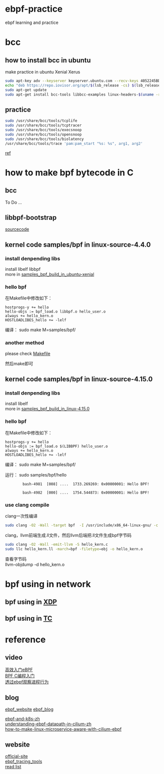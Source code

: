 # ebpf-practice
ebpf learning and practice

# bcc
## how to install bcc in ubuntu

make practice in ubuntu Xenial Xerus
```bash
sudo apt-key adv --keyserver keyserver.ubuntu.com --recv-keys 4052245BD4284CDD
echo "deb https://repo.iovisor.org/apt/$(lsb_release -cs) $(lsb_release -cs) main" | sudo tee /etc/apt/sources.list.d/iovisor.list
sudo apt-get update
sudo apt-get install bcc-tools libbcc-examples linux-headers-$(uname -r)
```
## practice
```bash
sudo /usr/share/bcc/tools/tcplife
sudo /usr/share/bcc/tools/tcptracer
sudo /usr/share/bcc/tools/execsnoop
sudo /usr/share/bcc/tools/opensnoop
sudo /usr/share/bcc/tools/biolatency
/usr/share/bcc/tools/trace 'pam:pam_start "%s: %s", arg1, arg2'
```
[ref](https://linux.cn/article-9139-1.html)

# how to make bpf bytecode in C

## bcc
To Do ...
## libbpf-bootstrap
[sourcecode](https://github.com/libbpf/libbpf-bootstrap)

## kernel code samples/bpf in linux-source-4.4.0
### install denpending libs
install libelf libbpf<br>
more in [samples_bpf_build_in_ubuntu-xenial](samples_bpf_build_in_ubuntu-xenial.md)

### hello bpf
在Makefile中修改如下：
```
hostprogs-y += hello
hello-objs := bpf_load.o libbpf.o hello_user.o
always += hello_kern.o
HOSTLOADLIBES_hello += -lelf
```
编译：
sudo make M=samples/bpf/

### another method
please check [Makefile](helloBpf/Makefile)

然后make即可

## kernel code samples/bpf in linux-source-4.15.0
### install denpending libs
install libelf <br>
more in [samples_bpf_build_in_linux-4.15.0](samples_bpf_build_in_linux-4.15.0.md)

### hello bpf
在Makefile中修改如下：
```
hostprogs-y += hello
hello-objs := bpf_load.o $(LIBBPF) hello_user.o
always += hello_kern.o
HOSTLOADLIBES_hello += -lelf
```
编译：
sudo make M=samples/bpf/

运行：
sudo samples/bpf/hello

            bash-4981  [008] ....  1733.269269: 0x00000001: Hello BPF!

            bash-4982  [000] ....  1754.544873: 0x00000001: Hello BPF!

### use clang compile 
clang一次性编译
```bash
sudo clang -O2 -Wall -target bpf  -I /usr/include/x86_64-linux-gnu/ -c hello_kern.c -o hello_kern.o
```
clang，llvm前端生成.ll文件，然后llvm后端把.ll文件生成bpf字节码
```bash
sudo clang -O2 -Wall -emit-llvm -S hello_kern.c
sudo llc hello_kern.ll -march=bpf -filetype=obj -o hello_kern.o
```
查看字节码<br>
llvm-objdump -d hello_kern.o

# bpf using in network
## bpf using in [XDP](xdp/README.md)

## bpf using in [TC](tc/README.md)

# reference
## video
[高效入门eBPF](https://www.bilibili.com/video/BV1LX4y157Gp/)<br>
[BPF C编程入门](https://www.bilibili.com/video/BV1f54y1h74r/)<br>
[透过ebpf观察进程行为](https://www.bilibili.com/video/BV1Bt411S7tg?from=search&seid=13293646945432916857)

## blog
[ebpf_website](https://www.ebpf.top)
[ebpf_blog](https://davidlovezoe.club/wordpress/archives/tag/bpf)

[ebpf-and-k8s-zh](http://arthurchiao.art/blog/ebpf-and-k8s-zh/)<br>
[understanding-ebpf-datapath-in-cilium-zh](http://arthurchiao.art/blog/understanding-ebpf-datapath-in-cilium-zh/)<br>
[how-to-make-linux-microservice-aware-with-cilium-ebpf](https://github.com/DavadDi/bpf_study/blob/master/how-to-make-linux-microservice-aware-with-cilium-ebpf/index.md)

## website
[official-site](https://ebpf.io)<br>
[ebpf_tracing_tools](http://www.brendangregg.com/ebpf.html)<br>
[read list](https://linux.cn/article-9507-1.html)


